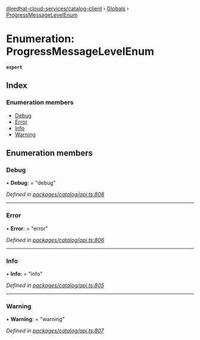 [@redhat-cloud-services/catalog-client](../README.md) › [Globals](../globals.md) › [ProgressMessageLevelEnum](progressmessagelevelenum.md)

# Enumeration: ProgressMessageLevelEnum

**`export`** 

## Index

### Enumeration members

* [Debug](progressmessagelevelenum.md#debug)
* [Error](progressmessagelevelenum.md#error)
* [Info](progressmessagelevelenum.md#info)
* [Warning](progressmessagelevelenum.md#warning)

## Enumeration members

###  Debug

• **Debug**: = "debug"

*Defined in [packages/catalog/api.ts:808](https://github.com/RedHatInsights/javascript-clients/blob/master/packages/catalog/api.ts#L808)*

___

###  Error

• **Error**: = "error"

*Defined in [packages/catalog/api.ts:806](https://github.com/RedHatInsights/javascript-clients/blob/master/packages/catalog/api.ts#L806)*

___

###  Info

• **Info**: = "info"

*Defined in [packages/catalog/api.ts:805](https://github.com/RedHatInsights/javascript-clients/blob/master/packages/catalog/api.ts#L805)*

___

###  Warning

• **Warning**: = "warning"

*Defined in [packages/catalog/api.ts:807](https://github.com/RedHatInsights/javascript-clients/blob/master/packages/catalog/api.ts#L807)*

